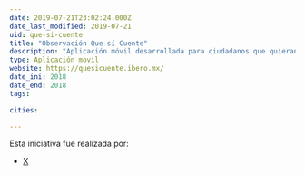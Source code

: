 ```yaml
---
date: 2019-07-21T23:02:24.000Z
date_last_modified: 2019-07-21
uid: que-si-cuente
title: "Observación Que sí Cuente"
description: "Aplicación móvil desarrollada para ciudadanos que quieran ser observadores independientes en la jornada electoral en México en julio del 2018."
type: Aplicación movil
website: https://quesicuente.ibero.mx/
date_ini: 2018
date_end: 2018
tags:

cities: 

---
```


Esta iniciativa fue realizada por:

- [X](/i/que-si-cuente.html)
